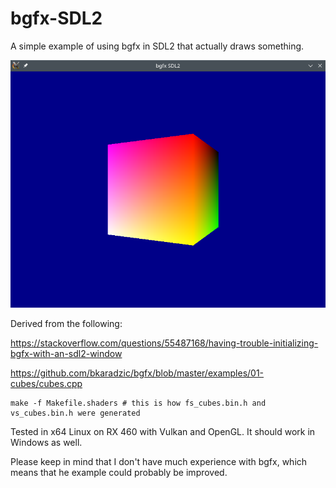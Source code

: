 # bgfx-SDL2

A simple example of using bgfx in SDL2 that actually draws something.

![MREGA](bgfx-SDL2.png)

Derived from the following:

https://stackoverflow.com/questions/55487168/having-trouble-initializing-bgfx-with-an-sdl2-window

https://github.com/bkaradzic/bgfx/blob/master/examples/01-cubes/cubes.cpp

```
make -f Makefile.shaders # this is how fs_cubes.bin.h and vs_cubes.bin.h were generated
```

Tested in x64 Linux on RX 460 with Vulkan and OpenGL. It should work in Windows as well.

Please keep in mind that I don't have much experience with bgfx, which means that he example could probably be improved.
